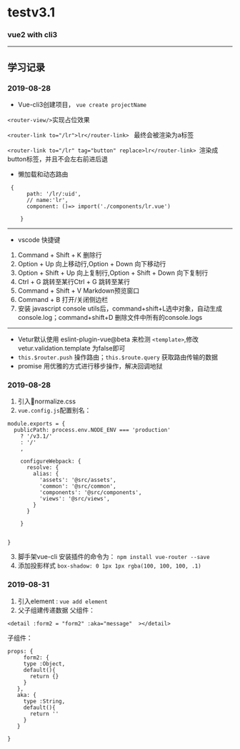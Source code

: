 # testv3.1 #
### vue2 with cli3 ###
-----
## 学习记录 ##

### 2019-08-28 ###

* Vue-cli3创建项目，
`vue create projectName`

` <router-view/> `实现占位效果

`<router-link to="/lr">lr</router-link> ` 最终会被渲染为a标签

`<router-link to="/lr" tag="button" replace>lr</router-link> `渲染成button标签，并且不会左右前进后退


* 懒加载和动态路由
```
 {
      path: '/lr/:uid',
      // name:'lr',
      component: ()=> import('./components/lr.vue')

    } 
```


------

- vscode 快捷键
1. Command + Shift + K 删除行
2. Option + Up 向上移动行,Option + Down 向下移动行
3. Option + Shift + Up 向上复制行,Option + Shift + Down 向下复制行
4. Ctrl + G 跳转至某行Ctrl + G 跳转至某行
5. Command + Shift + V Markdown预览窗口
6. Command + B 打开/关闭侧边栏
7. 安装 javascript console utils后，command+shift+L选中对象，自动生成console.log；command+shift+D 删除文件中所有的console.logs

----
- Vetur默认使用 eslint-plugin-vue@beta 来检测 `<template>`,修改 vetur.validation.template 为false即可
- `this.$router.push`  操作路由；`this.$route.query` 获取路由传输的数据
- promise 用优雅的方式进行移步操作，解决回调地狱

### 2019-08-28 ###
1. 引入normalize.css 
2. `vue.config.js`配置别名：
```
module.exports = {
  publicPath: process.env.NODE_ENV === 'production'
    ? '/v3.1/'
    : '/'
    ,

    configureWebpack: {
      resolve: {
        alias: {
          'assets': '@src/assets',
          'common': '@src/common',
          'components': '@src/components',
          'views': '@src/views',
        }
      }

    }


}
```
3. 脚手架vue-cli 安装插件的命令为： `npm install vue-router --save `
4. 添加投影样式 `box-shadow: 0 1px 1px rgba(100, 100, 100, .1)`

### 2019-08-31 ###
1. 引入element : `vue add element`
2. 父子组建传递数据
父组件：
```
<detail :form2 = "form2" :aka="message"  ></detail>
```
子组件：
```
props: {
     form2: {
     type :Object,
     default(){
       return {}
     }
   },
   aka: {
     type :String,
     default(){
       return ''
     }
   }

}
```